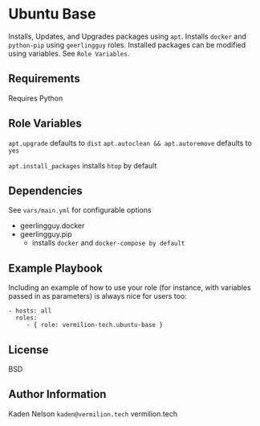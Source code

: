 Ubuntu Base
=========

Installs, Updates, and Upgrades packages using `apt`. Installs `docker` and `python-pip` using `geerlingguy` roles. Installed packages can be modified using variables. See `Role Variables`.

Requirements
------------

Requires Python

Role Variables
--------------

`apt.upgrade` defaults to `dist`
`apt.autoclean && apt.autoremove` defaults to `yes`

`apt.install_packages` installs `htop` by default

Dependencies
------------

See `vars/main.yml` for configurable options
- geerlingguy.docker
- geerlingguy.pip
  - installs `docker` and `docker-compose by default`

Example Playbook
----------------

Including an example of how to use your role (for instance, with variables passed in as parameters) is always nice for users too:

    - hosts: all
      roles:
         - { role: vermilion-tech.ubuntu-base }

License
-------

BSD

Author Information
------------------

Kaden Nelson
`kaden@vermilion.tech`
vermilion.tech
